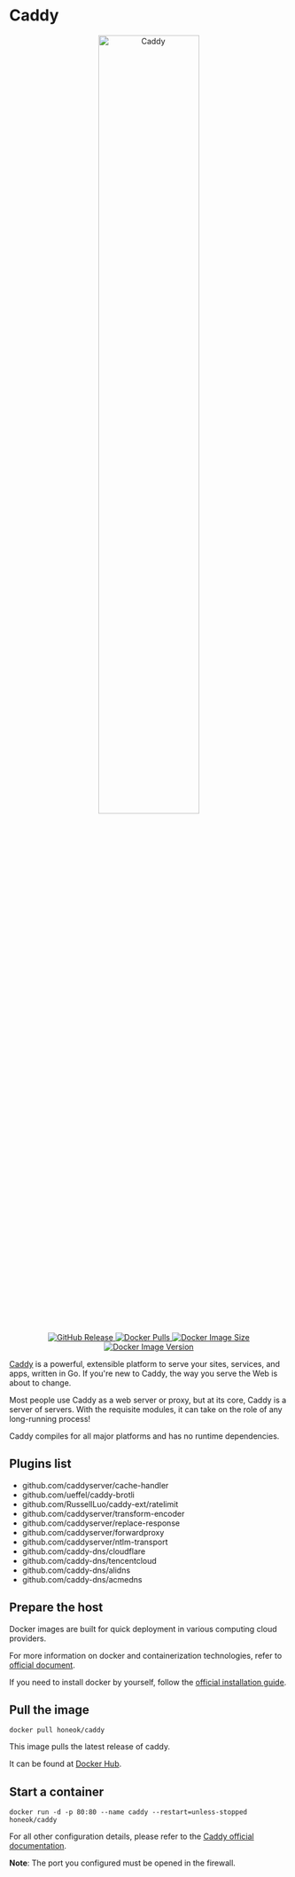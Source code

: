 # Caddy

<div align="center">
  <img src="https://user-images.githubusercontent.com/1128849/210187356-dfb7f1c5-ac2e-43aa-bb23-fc014280ae1f.svg" alt="Caddy" width="60%">
</div>

<div align="center">
  <a href="https://github.com/caddyserver/caddy/releases">
      <img src="https://img.shields.io/github/v/tag/caddyserver/caddy.svg?style=flat-square&label=release&logo=github&color=blue" alt="GitHub Release">
  </a>
  <a href="https://hub.docker.com/r/honeok/caddy">
      <img src="https://img.shields.io/docker/pulls/honeok/caddy.svg?style=flat-square&logo=docker&color=blue&logoColor=white" alt="Docker Pulls">
  </a>
  <a href="https://hub.docker.com/r/honeok/caddy">
      <img src="https://img.shields.io/docker/image-size/honeok/caddy.svg?style=flat-square&logo=docker&color=blue&logoColor=white" alt="Docker Image Size">
  </a>
  <a href="https://hub.docker.com/r/honeok/caddy">
      <img src="https://img.shields.io/docker/v/honeok/caddy.svg?style=flat-square&logo=docker&color=blue&logoColor=white" alt="Docker Image Version">
  </a>
</div>

[Caddy][1] is a powerful, extensible platform to serve your sites, services, and apps, written in Go. If you're new to Caddy, the way you serve the Web is about to change.

Most people use Caddy as a web server or proxy, but at its core, Caddy is a server of servers. With the requisite modules, it can take on the role of any long-running process!

Caddy compiles for all major platforms and has no runtime dependencies.

## Plugins list

- github.com/caddyserver/cache-handler
- github.com/ueffel/caddy-brotli
- github.com/RussellLuo/caddy-ext/ratelimit
- github.com/caddyserver/transform-encoder
- github.com/caddyserver/replace-response
- github.com/caddyserver/forwardproxy
- github.com/caddyserver/ntlm-transport
- github.com/caddy-dns/cloudflare
- github.com/caddy-dns/tencentcloud
- github.com/caddy-dns/alidns
- github.com/caddy-dns/acmedns

## Prepare the host

Docker images are built for quick deployment in various computing cloud providers.

For more information on docker and containerization technologies, refer to [official document][2].

If you need to install docker by yourself, follow the [official installation guide][3].

## Pull the image

```shell
docker pull honeok/caddy
```

This image pulls the latest release of caddy.

It can be found at [Docker Hub][4].

## Start a container

```shell
docker run -d -p 80:80 --name caddy --restart=unless-stopped honeok/caddy
```

For all other configuration details, please refer to the [Caddy official documentation][5].

**Note**: The port you configured must be opened in the firewall.

[1]: https://github.com/gabrielecirulli/caddy
[2]: https://docs.docker.com
[3]: https://docs.docker.com/install
[4]: https://hub.docker.com/r/honeok/caddy
[5]: https://caddyserver.com/docs
